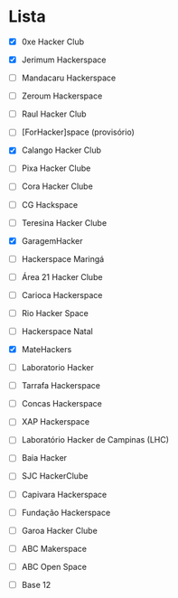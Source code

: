 
# Lista

- [x] 0xe Hacker Club
- [x] Jerimum Hackerspace
- [ ] Mandacaru Hackerspace
- [ ] Zeroum Hackerspace
- [ ] Raul Hacker Club
- [ ] [ForHacker]space (provisório)
- [x] Calango Hacker Club
- [ ] Pixa Hacker Clube
- [ ] Cora Hacker Clube
- [ ] CG Hackspace
- [ ] Teresina Hacker Clube
- [x] GaragemHacker
- [ ] Hackerspace Maringá
- [ ] Área 21 Hacker Clube
- [ ] Carioca Hackerspace
- [ ] Rio Hacker Space
- [ ] Hackerspace Natal
- [x] MateHackers
- [ ] Laboratorio Hacker
- [ ] Tarrafa Hackerspace
- [ ] Concas Hackerspace
- [ ] XAP Hackerspace
- [ ] Laboratório Hacker de Campinas (LHC)
- [ ] Baia Hacker
- [ ] SJC HackerClube
- [ ] Capivara Hackerspace
- [ ] Fundação Hackerspace
- [ ] Garoa Hacker Clube
- [ ] ABC Makerspace
- [ ] ABC Open Space
- [ ] Base 12



